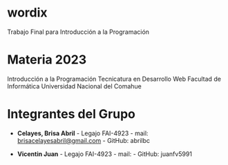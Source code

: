 # wordix
Trabajo Final para Introducción a la Programación

# Materia 2023

Introducción a la Programación
Tecnicatura en Desarrollo Web
Facultad de Informática
Universidad Nacional del Comahue

# Integrantes del Grupo

- **Celayes, Brisa Abril** - Legajo FAI-4923 - mail: brisacelayesabril@gmail.com - GitHub: abrilbc

- **Vicentin Juan** - Legajo FAI-4923 - mail: - GitHub: juanfv5991